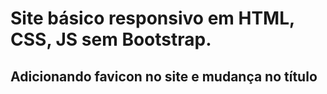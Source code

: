 # Site básico responsivo em HTML, CSS, JS sem Bootstrap.

## Adicionando favicon no site e mudança no título